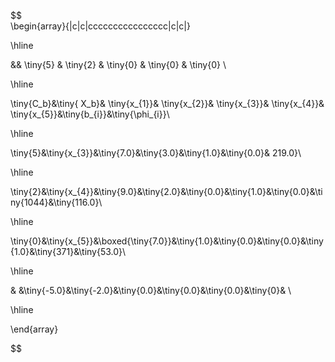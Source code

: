 $$  
\begin{array}{|c|c|cccccccccccccccc|c|c|}  

\hline  

&& \tiny{5} & \tiny{2} & \tiny{0} & \tiny{0} & \tiny{0} \\  

\hline  

\tiny{C_b}&\tiny{ X_b}&  \tiny{x_{1}}&  \tiny{x_{2}}&  \tiny{x_{3}}&  \tiny{x_{4}}&  \tiny{x_{5}}&\tiny{b_{i}}&\tiny{\phi_{i}}\\   

\hline  

\tiny{5}&\tiny{x_{3}}&\tiny{7.0}&\tiny{3.0}&\tiny{1.0}&\tiny{0.0}& 219.0}\\   

\hline  

\tiny{2}&\tiny{x_{4}}&\tiny{9.0}&\tiny{2.0}&\tiny{0.0}&\tiny{1.0}&\tiny{0.0}&\tiny{1044}&\tiny{116.0}\\   

\hline  

\tiny{0}&\tiny{x_{5}}&\boxed{\tiny{7.0}}&\tiny{1.0}&\tiny{0.0}&\tiny{0.0}&\tiny{1.0}&\tiny{371}&\tiny{53.0}\\   

\hline  

& &\tiny{-5.0}&\tiny{-2.0}&\tiny{0.0}&\tiny{0.0}&\tiny{0.0}&\tiny{0}& \\   

\hline  

\end{array}  

$$
